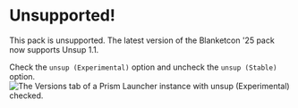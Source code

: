 # Unsupported!
This pack is unsupported. The latest version of the Blanketcon '25 pack now supports Unsup 1.1.

Check the `unsup (Experimental)` option and uncheck the `unsup (Stable)` option.
![The Versions tab of a Prism Launcher instance with unsup (Experimental) checked.](https://github.com/user-attachments/assets/21a1f9fc-a0e6-4bd6-8c4f-5577a511efb9)

